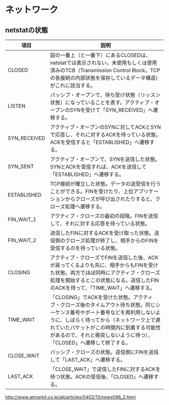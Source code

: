 # ネットワーク

## netstatの状態

|項目|説明|
|---|---|
|CLOSED|図の一番上（と一番下）にあるCLOSEDは、netstatでは表示されない。未使用もしくは使用済みのTCB（Transmission Control Block。TCPの各接続の内部状態を保存しているデータ構造）がこれに該当する。|
|LISTEN|パッシブ・オープンで、待ち受け状態（リッスン状態）になっていることを表す。アクティブ・オープンのSYNを受けて「SYN_RECEIVED」へ遷移する。|
|SYN_RECEIVED|アクティブ・オープンのSYNに対してACKとSYNで応答し、それに対するACKを待っている状態。ACKを受信すると「ESTABLISHED」へ遷移する。|
|SYN_SENT|アクティブ・オープンで、SYNを送信した状態。SYNとACKを受信すれば、ACKを送信して「ESTABLISHED」へ遷移する。|
|ESTABLISHED|TCP接続が確立した状態。データの送受信を行うことができる。FINを受けたり、上位アプリケーションからクローズが呼び出されたりすると、クローズ処理へ遷移する。|
|FIN_WAIT_1|アクティブ・クローズの最初の段階。FINを送信して、それに対する応答を待っている状態。|
|FIN_WAIT_2|送信したFINに対するACKを受け取った状態。送信側のクローズ処理が終了し、相手からのFINを受信するのを待っている状態。|
|CLOSING|アクティブ・クローズでFINを送信した後、ACKが戻ってくるよりも先に、相手からもFINを受けた状態。両方でほぼ同時にアクティブ・クローズ処理を開始するとこの状態になる。送信したFINのACKを待って、「TIME_WAIT」へ遷移する。|
|TIME_WAIT|「CLOSING」でACKを受けた状態。アクティブ・クローズ後のタイムアウト待ち状態。同じシーケンス番号やポート番号などを再利用しないように、しばらく待ってから（ネットワーク上で遅れていたパケットがこの時間内に到着する可能性があるので、それと衝突しないように待つ）、「CLOSED」へ遷移して終了する。|
|CLOSE_WAIT|パッシブ・クローズの状態。送信側にFINを送信して「LAST_ACK」へ遷移する。|
|LAST_ACK|「CLOSE_WAIT」で送信したFINに対するACKを待つ状態。ACKの受信後、「CLOSED」へ遷移する。|

http://www.atmarkit.co.jp/ait/articles/0402/13/news096_2.html



